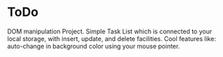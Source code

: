 # ToDo
DOM manipulation Project. Simple Task List which is connected to your local storage, with insert, update, and delete facilities. Cool features like:  auto-change in background color using your mouse pointer.
